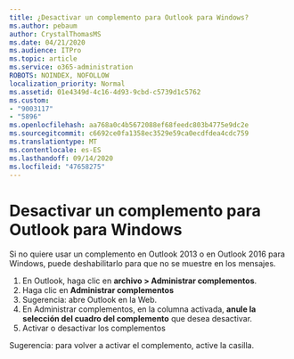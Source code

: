 ```yaml
---
title: ¿Desactivar un complemento para Outlook para Windows?
ms.author: pebaum
author: CrystalThomasMS
ms.date: 04/21/2020
ms.audience: ITPro
ms.topic: article
ms.service: o365-administration
ROBOTS: NOINDEX, NOFOLLOW
localization_priority: Normal
ms.assetid: 01e4349d-4c16-4d93-9cbd-c5739d1c5762
ms.custom:
- "9003117"
- "5896"
ms.openlocfilehash: aa768a0c4b5672088ef68feedc803b4775e9dc2e
ms.sourcegitcommit: c6692ce0fa1358ec3529e59ca0ecdfdea4cdc759
ms.translationtype: MT
ms.contentlocale: es-ES
ms.lasthandoff: 09/14/2020
ms.locfileid: "47658275"
---
```

# <a name="turn-an-add-in-off-for-outlook-for-windows"></a>Desactivar un complemento para Outlook para Windows

Si no quiere usar un complemento en Outlook 2013 o en Outlook 2016 para Windows, puede deshabilitarlo para que no se muestre en los mensajes.  

1. En Outlook, haga clic en **archivo > Administrar complementos**.
2. Haga clic en  **Administrar complementos**
3. Sugerencia: abre Outlook en la Web.
4. En Administrar complementos, en la columna activada, **anule la selección del cuadro del complemento**  que desea desactivar.
5. Activar o desactivar los complementos

Sugerencia: para volver a activar el complemento, active la casilla.
